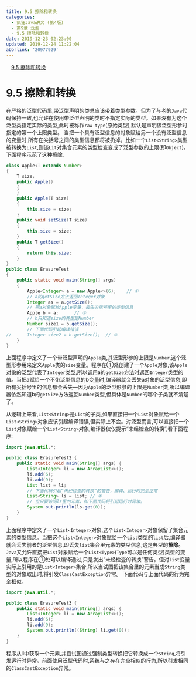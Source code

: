 ```yaml
---
title: 9.5 擦除和转换
categories: 
  - 疯狂Java讲义 (第4版)
  - 第9章 泛型
  - 9.5 擦除和转换
date: 2019-12-23 02:23:00
updated: 2019-12-24 11:22:04
abbrlink: '20977929'
---
```

<div id='my_toc'><a href="/JavaReadingNotes/20977929/#9-5-擦除和转换" class="header_1">9.5 擦除和转换</a>&nbsp;<br></div>
<style>.header_1{margin-left: 1em;}.header_2{margin-left: 2em;}.header_3{margin-left: 3em;}.header_4{margin-left: 4em;}.header_5{margin-left: 5em;}.header_6{margin-left: 6em;}</style>
<!--more-->
<script>if (navigator.platform.search('arm')==-1){document.getElementById('my_toc').style.display = 'none';}var e,p = document.getElementsByTagName('p');while (p.length>0) {e = p[0];e.parentElement.removeChild(e);}</script>

<!--end-->
# 9.5 擦除和转换
在严格的泛型代码里,带泛型声明的类总应该带着类型参数。但为了与老的`Java`代码保持一致,也允许在使用带泛型声明的类时不指定实际的类型。如果没有为这个泛型类指定实际的类型,此时被称作`raw type`(原始类型),默认是声明该泛型形参时指定的第一个上限类型。
当把一个具有泛型信息的对象赋给另一个没有泛型信息的变量时,所有在尖括号之间的类型信息都将被扔掉。比如一个`List<String>`类型被转换为`List`,则该`Lit`对集合元素的类型检查变成了泛型参数的上限(即`Object`)。下面程序示范了这种擦除.
```java
class Apple<T extends Number>
{
	T size;
	public Apple()
	{
	}
	public Apple(T size)
	{
		this.size = size;
	}
	public void setSize(T size)
	{
		this.size = size;
	}
	public T getSize()
	{
		return this.size;
	}
}
public class ErasureTest
{
	public static void main(String[] args)
	{
		Apple<Integer> a = new Apple<>(6);    // ①
		// a的getSize方法返回Integer对象
		Integer as = a.getSize();
		// 把a对象赋给Apple变量，丢失尖括号里的类型信息
		Apple b = a;      // ②
		// b只知道size的类型是Number
		Number size1 = b.getSize();
		// 下面代码引起编译错误
//		Integer size2 = b.getSize();  // ③
	}
}
```
上面程序中定义了一个带泛型声明的`Apple`类,其泛型形参的上限是`Number`,这个泛型形参用来定义`Apple`类的`size`变量。程序在①处创建了一个`Apple`对象,该`Apple`对象的泛型代表了`Integer`类型,所以调用a的`getSize`方法时返回`Integer`类型的值。当把a赋给一个不带泛型信息的b变量时,编译器就会丢失a对象的泛型信息,即所有尖括号里的信息都会丢失—因为`Apple`的泛型形参的上限是`Number`类,所以编译器依然知道b的`getSize`方法返回`Number`类型,但具体是`Number`的哪个子类就不清楚了。

从逻辑上来看,`List<String>`是`List`的子类,如果直接把一个`List`对象赋给一个`List<String>`对象应该引起编译错误,但实际上不会。对泛型而言,可以直接把一个`List`对象赋给一个`List<String>`对象,编译器仅仅提示“未经检查的转换”,看下面程序:
```java
import java.util.*;

public class ErasureTest2 {
	public static void main(String[] args) {
		List<Integer> li = new ArrayList<>();
		li.add(6);
		li.add(9);
		List list = li;
		// 下面代码引起“未经检查的转换”的警告，编译、运行时完全正常
		List<String> ls = list; // ①
		// 但只要访问ls里的元素，如下面代码将引起运行时异常。
		System.out.println(ls.get(0));
	}
}
```
上面程序中定义了一个`List<Integer>`对象,这个`List<Integer>`对象保留了集合元素的类型信息。当把这个`List<Integer>`对象赋给一个`List`类型的`list`后,编译器就会丢失前者的泛型信息,即丢失`list`集合里元素的类型信息,这是典型的**擦除**。`Java`又允许直接把`List`对象赋给一个`List<Type>`(`Type`可以是任何类型)类型的变量,所以程序在①处可以编译通过,只是发出“未经检査的转换”警告。但对`list`变量实际上引用的是`List<Integer>`集合,所以当试图把该集合里的元素当成`String`类型的对象取出时,将引发`ClassCastException`异常。
下面代码与上面代码的行为完全相似。
```java
import java.util.*;

public class ErasureTest3 {
    public static void main(String[] args) {
        List<Integer> li = new ArrayList<>();
        li.add(6);
        li.add(9);
        System.out.println((String) li.get(0));
    }
}
```
程序从li中获取一个元素,并且试图通过强制类型转换把它转换成一个`String`,将引发运行时异常。前面使用泛型代码时,系统与之存在完全相似的行为,所以引发相同的`ClassCastException`异常。

